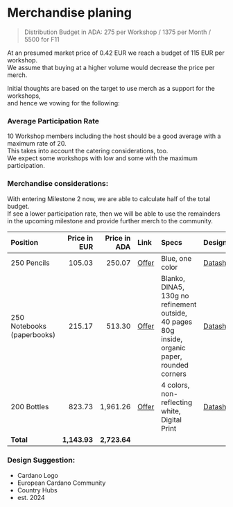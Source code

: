 # Merchandise planing 
> Distribution Budget in ADA: 275 per Workshop / 1375 per Month / 5500 for F11

At an presumed market price of 0.42 EUR we reach a budget of 115 EUR per workshop.  
We assume that buying at a higher volume would decrease the price per merch.  

Initial thoughts are based on the target to use merch as a support for the workshops,  
and hence we vowing for the following:

### Average Participation Rate

10 Workshop members including the host should be a good average with a maximum rate of 20.  
This takes into account the catering considerations, too.  
We expect some workshops with low and some with the maximum participation.  

### Merchandise considerations:

With entering Milestone 2 now, we are able to calculate half of the total budget.  
If see a lower participation rate, then we will be able to use the remainders in the upcoming milestone and provide further merch to the community.  

| Position | Price in EUR | Price in ADA | Link | Specs | Designsheet |
|:----- | -----:|------:|:----- |:-----| :---- |
| 250 Pencils | 105.03 | 250.07  | [Offer](https://www.flyeralarm.com/de/p/bleistifte-mit-radiergummi-4227899.html#/p/FV-4802234&/l/6826) | Blue, one color | [Datasheet](https://www.flyeralarm.com/sheets/de/bleistift_radierer.pdf) | 
| 250 Notebooks (paperbooks)| 215.17 | 513.30 | [Offer](https://www.flyeralarm.com/de/p/notizhefte-4342214.html#/p/FV-4578982&/l/7008) | Blanko, DINA5, 130g no refinement outside, 40 pages 80g inside, organic paper, rounded corners  | [Datasheet](https://www.flyeralarm.com/sheets/de/heft_a5_mass.pdf) |
| 200 Bottles | 823.73 | 1,961.26 | [Offer](https://www.flyeralarm.com/de/p/trinkflaschen-mit-karabiner-11405775.html#/p/FV-11405926&/l/10073) | 4 colors, non-reflecting white, Digital Print| [Datasheet](https://www.flyeralarm.com/sheets/de/rw_flasch_karab_400ml_207x100_dd.pdf)|
|**Total**| **1,143.93** | **2,723.64** | | | |

### Design Suggestion: 

- Cardano Logo
- European Cardano Community
- Country Hubs
- est. 2024
